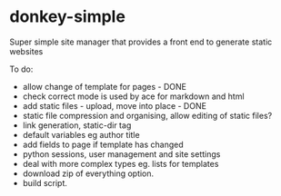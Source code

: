 donkey-simple
=============

Super simple site manager that provides a front end to generate static websites

To do:

* allow change of template for pages - DONE
* check correct mode is used by ace for markdown and html
* add static files - upload, move into place - DONE
* static file compression and organising, allow editing of static files?
* link generation, static-dir tag
* default variables eg author title
* add fields to page if template has changed
* python sessions, user management and site settings
* deal with more complex types eg. lists for templates
* download zip of everything option.
* build script.
